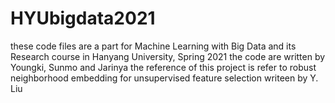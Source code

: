 # HYUbigdata2021

these code files are a part for Machine Learning with Big Data and its Research course in Hanyang University, Spring 2021 
the code are written by Youngki, Sunmo and Jarinya 
the reference of this project is refer to robust neighborhood embedding for unsupervised feature selection writeen by Y. Liu


